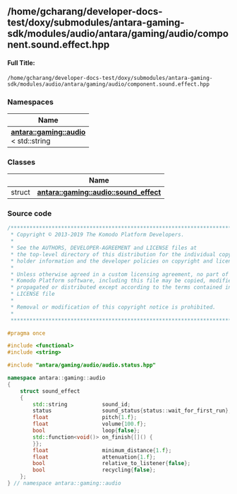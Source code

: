 

## /home/gcharang/developer-docs-test/doxy/submodules/antara-gaming-sdk/modules/audio/antara/gaming/audio/component.sound.effect.hpp

#### Full Title:
```
/home/gcharang/developer-docs-test/doxy/submodules/antara-gaming-sdk/modules/audio/antara/gaming/audio/component.sound.effect.hpp
```







### Namespaces

| Name           |
| -------------- |
| **[antara::gaming::audio](Namespaces/namespaceantara_1_1gaming_1_1audio.md)** <br>< std::string  |

### Classes

|                | Name           |
| -------------- | -------------- |
| struct | **[antara::gaming::audio::sound_effect](Classes/structantara_1_1gaming_1_1audio_1_1sound__effect.md)**  |















### Source code

```cpp
/******************************************************************************
 * Copyright © 2013-2019 The Komodo Platform Developers.                      *
 *                                                                            *
 * See the AUTHORS, DEVELOPER-AGREEMENT and LICENSE files at                  *
 * the top-level directory of this distribution for the individual copyright  *
 * holder information and the developer policies on copyright and licensing.  *
 *                                                                            *
 * Unless otherwise agreed in a custom licensing agreement, no part of the    *
 * Komodo Platform software, including this file may be copied, modified,     *
 * propagated or distributed except according to the terms contained in the   *
 * LICENSE file                                                               *
 *                                                                            *
 * Removal or modification of this copyright notice is prohibited.            *
 *                                                                            *
 ******************************************************************************/

#pragma once

#include <functional>
#include <string>

#include "antara/gaming/audio/audio.status.hpp"

namespace antara::gaming::audio
{
    struct sound_effect
    {
        std::string           sound_id;                                 
        status                sound_status{status::wait_for_first_run}; 
        float                 pitch{1.f};                               
        float                 volume{100.f};                            
        bool                  loop{false};                              
        std::function<void()> on_finish{[]() {
        }};                                                
        float                 minimum_distance{1.f};       
        float                 attenuation{1.f};            
        bool                  relative_to_listener{false}; 
        bool                  recycling{false};            
    };
} // namespace antara::gaming::audio
```




